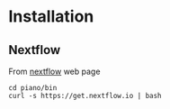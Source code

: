 # Installation

## Nextflow

From [nextflow](https://www.nextflow.io/) web page

```
cd piano/bin
curl -s https://get.nextflow.io | bash
```

